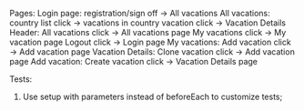 Pages:
  Login page:
    registration/sign off -> All vacations
  All vacations:
    country list click -> vacations in country
    vacation click -> Vacation Details
  Header:
    All vacations click -> All vacations page
    My vacations click -> My vacation page
    Logout click -> Login page
  My vacations:
    Add vacation click -> Add vacation page
  Vacation Details:
    Clone vacation click -> Add vacation page
  Add vacation:
    Create vacation click -> Vacation Details page



Tests:
1. Use setup with parameters instead of beforeEach to customize tests;

